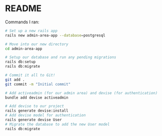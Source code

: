 # README

Commands I ran:

```bash
# Set up a new rails app
rails new admin-area-app --database=postgresql
```

```bash
# Move into our new directory
cd admin-area-app
```

```bash
# Setup our database and run any pending migrations
rails db:setup
rails db:migrate
```

```bash
# Commit it all to Git!
git add .
git commit -m "Initial commit"
```

```bash
# Add activeadmin (for our admin area) and devise (for authentication)
bundle add devise activeadmin
```

```bash
# Add devise to our project
rails generate devise:install
# Add devise model for authentication
rails generate devise User
# Migrate the database to add the new User model
rails db:migrate
```
